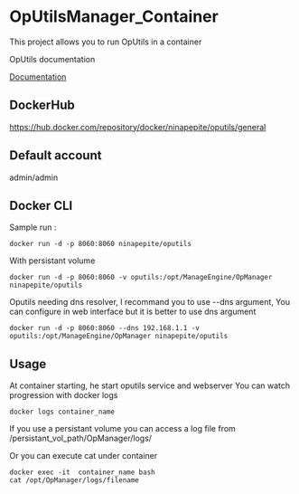 # OpUtilsManager_Container

This project allows you to run OpUtils in a container

OpUtils documentation 

[Documentation](https://www.manageengine.com/products/oputils/help/ip-address-management.html)

## DockerHub

https://hub.docker.com/repository/docker/ninapepite/oputils/general

## Default account

admin/admin


## Docker CLI

Sample run :
```
docker run -d -p 8060:8060 ninapepite/oputils  
```
With persistant volume
```
docker run -d -p 8060:8060 -v oputils:/opt/ManageEngine/OpManager ninapepite/oputils  
```
Oputils needing dns resolver, I recommand you to use --dns argument, 
You can configure in web interface but it is better to use dns argument
```
docker run -d -p 8060:8060 --dns 192.168.1.1 -v oputils:/opt/ManageEngine/OpManager ninapepite/oputils
```


## Usage

At container starting, he start oputils service and webserver
You can watch progression with docker logs
```
docker logs container_name
```

If you use a persistant volume you can access a log file from /persistant_vol_path/OpManager/logs/

Or you can execute cat under container

```
docker exec -it  container_name bash
cat /opt/OpManager/logs/filename
```